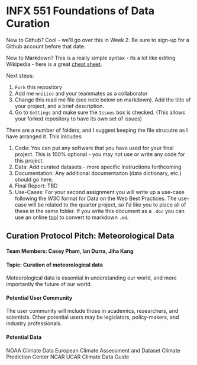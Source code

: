 # INFX 551 Foundations of Data Curation

New to Github? Cool - we'll go over this in Week 2. Be sure to sign-up for a Github account before that date.

New to Markdown?  This is a really simple syntax - its a lot like editing Wikipedia - here is a great [cheat sheet](https://github.com/adam-p/markdown-here/wiki/Markdown-Cheatsheet).


Next steps: 

1. `Fork` this repository 
2. Add me `nniiicc`  and your teammates as a collaborator 
3. Change this read me file (see note below on markdown). Add the title of your project, and a brief description.
4. Go to `Settings` and make sure the `Issues` box is checked. (This allows your forked repository to have its own set of issues)

There are a number of folders, and I suggest keeping the file strucutre as I have arranged it. This inlcudes: 

1. Code: You can put any software that you have used for your final project. This is 100% optional - you may not use or write any code for this project. 
2. Data: Add curated datasets - more specific instructions forthcoming
3. Documentation: Any additional documentaiton (data dictionary, etc.) should go here. 
4. Final Report: TBD
5. Use-Cases: For your second assignment you will write up a use-case following the W3C format for Data on the Web Best Practices. The use-case will be related to the quarter project, so I'd like you to place all of these in the same folder. If you write this document as a `.doc` you can use an online [tool](https://word-to-markdown.herokuapp.com/) to convert to markdown `.md`. 


## Curation Protocol Pitch: Meteorological Data

#### Team Members: Casey Pham, Ian Durra, Jiha Kang

#### Topic: Curation of meteorological data

Meteorological data is essential in understanding our world, and more importantly the future of our world.

#### Potential User Community

The user community will include those in academics, researchers, and scientists. Other potential users may be legislators, policy-makers, and industry professionals.

#### Potential Data

NOAA Climate Data
European Climate Assessment and Dataset
Climate Prediction Center
NCAR UCAR Climate Data Guide
